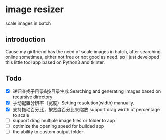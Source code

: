 
# image resizer

scale images in batch

## introduction

Cause my girlfriend has the need of scale images in batch, after searching online sometimes, either not free or not good as need. so I just developed this little tool app based on Python3 and tkinter.

## Todo

- [x] 递归查找子目录&按目录生成  Searching and generating images based on recursive directory
- [x] 手动配置分辨率（宽度）Setting resolution(width) manually.
- [x] 支持拖动百分比，按宽度百分比来缩放 support drag width of percentage to scale
- [ ] support drag multiple image files or folder to app
- [ ] optimize the opening speed for builded app
- [ ] the ability to custom output folder
